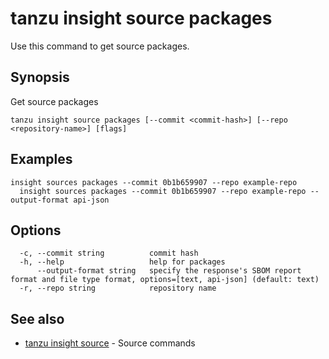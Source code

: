 # tanzu insight source packages

Use this command to get source packages.

## <a id='synopsis'></a>Synopsis

Get source packages

```console
tanzu insight source packages [--commit <commit-hash>] [--repo <repository-name>] [flags]
```

## <a id='examples'></a>Examples

```console
insight sources packages --commit 0b1b659907 --repo example-repo
  insight sources packages --commit 0b1b659907 --repo example-repo --output-format api-json
```

## <a id='options'></a>Options

```console
  -c, --commit string          commit hash
  -h, --help                   help for packages
      --output-format string   specify the response's SBOM report format and file type format, options=[text, api-json] (default: text)
  -r, --repo string            repository name
```

## <a id='see-also'></a>See also

* [tanzu insight source](tanzu_insight_source.hbs.md)	 - Source commands
